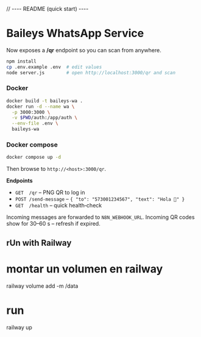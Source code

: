 // ---- README (quick start) ----

# Baileys WhatsApp Service

Now exposes a **/qr** endpoint so you can scan from anywhere.

```bash
npm install
cp .env.example .env  # edit values
node server.js        # open http://localhost:3000/qr and scan
```

### Docker

```bash
docker build -t baileys-wa .
docker run -d --name wa \
  -p 3000:3000 \
  -v $PWD/auth:/app/auth \
  --env-file .env \
  baileys-wa
```

### Docker compose

```bash
docker compose up -d
```

Then browse to `http://<host>:3000/qr`.

**Endpoints**

- `GET  /qr` – PNG QR to log in
- `POST /send-message` – `{ "to": "573001234567", "text": "Hola 🥳" }`
- `GET  /health` – quick health‑check

Incoming messages are forwarded to `N8N_WEBHOOK_URL`. Incoming QR codes show for 30–60&nbsp;s – refresh if expired.

## rUn with Railway

# montar un volumen en railway

railway volume add -m /data

# run

railway up
